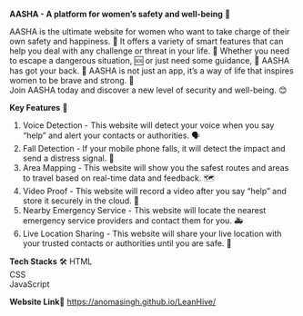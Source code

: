 **AASHA - A platform for women’s safety and well-being** 💖

AASHA is the ultimate website for women who want to take charge of their own safety and happiness. 💖 It offers a variety of smart features that can help you deal with any challenge or threat in your life. 🙌 Whether you need to escape a dangerous situation, 🆘 or just need some guidance, 🙏 AASHA has got your back. 👊 AASHA is not just an app, it’s a way of life that inspires women to be brave and strong. 💪  
Join AASHA today and discover a new level of security and well-being. 😊

**Key Features** 🌟  
1. Voice Detection - This website will detect your voice when you say “help” and alert your contacts or authorities. 🗣️  
2. Fall Detection - If your mobile phone falls, it will detect the impact and send a distress signal. 📱  
3. Area Mapping - This website will show you the safest routes and areas to travel based on real-time data and feedback. 🗺️  
4. Video Proof - This website will record a video after you say “help” and store it securely in the cloud. 🎥  
5. Nearby Emergency Service - This website will locate the nearest emergency service providers and contact them for you. 🚑  
6. Live Location Sharing - This website will share your live location with your trusted contacts or authorities until you are safe. 📍  

**Tech Stacks** 🛠️
HTML  
CSS  
JavaScript  

**Website Link**🔗
https://anomasingh.github.io/LeanHive/
